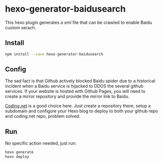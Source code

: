 # hexo-generator-baidusearch

This hexo plugin generates a xml file that can be crawled to enable Baidu custom serach.

## Install

```bash
npm install --save hexo-generator-baidusearch
```

## Config

The sad fact is that Github actively blocked Baidu spider due to a historical incident when a Baidu service is hijacked to DDOS the several github services. If your website is hosted with Github Pages, you will need to create a mirror repository and provide the mirror link to Baidu.

[Coding.net](https://coding.net) is a good choice here. Just create a repository there, setup a subdomain and configure your Hexo blog to deploy to both your github repo and coding.net repo, problem solved.

## Run

No specific action needed, just run:

```bash
hexo generate
hexo deploy
```